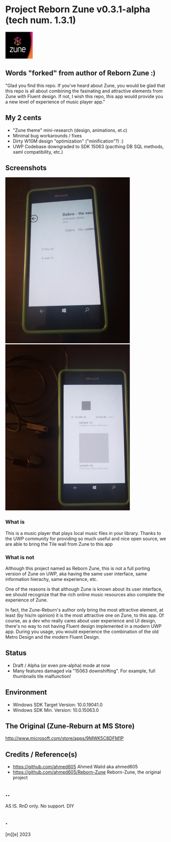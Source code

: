# Project Reborn Zune v0.3.1-alpha (tech num. 1.3.1)
![Zune Logo](Artwork/Zune-Reburn.png)

## Words "forked" from author of Reborn Zune :)
"Glad you find this repo. If you've heard about Zune, you would be glad that this repo is all about 
combining the fasinating and attractive elements from Zune with Fluent design.
If not, I wish this repo, this app would provide you a new level of experience of music player app."

## My 2 cents
- "Zune theme" mini-research (design, animations, et.c)
- Minimal bug workarounds / fixes
- Dirty W10M design "optimization" ("minification"?) :)
- UWP Codebase downgraded to SDK 15063 (pacthing DB SQL methods, xaml compatibility, etc.)

## Screenshots
![](Images/shot01.png)
![](Images/shot02.png)

### What is
This is a music player that plays local music files in your library. 
Thanks to the UWP community for providing so much useful and nice open source, 
we are able to bring the Tile wall from Zune to this app

### What is not
Although this project named as Reborn Zune, this is not a full porting version of Zune on UWP, 
aka having the same user interface, same information hierachy, same experience, etc.

One of the reasons is that although Zune is known about its user interface, 
we should recognize that the rich online music resources also complete the experience of Zune.

In fact, the Zune-Reburn's author only bring the most attractive element, 
at least (by his/m opinion) it is the most attractive one on Zune, to this app. 
Of course, as a dev who really cares about user experience and UI design, 
there's no way to not having Fluent design implemented in a modern UWP app. 
During you usage, you would experience the combination of the old Metro Design 
and the modern Fluent Design.

## Status
- Draft / Alpha (or even pre-alpha) mode at now
- Many features damaged via "15063 downshifting". For example, full thumbnails tile malfunction! 

## Environment
- Windows SDK Target Version: 10.0.19041.0
- Windows SDK Min. Version:   10.0.15063.0 

## The Original (Zune-Reburn at MS Store) 
http://www.microsoft.com/store/apps/9MWK5C8DFM1P

## Credits / Reference(s)
- https://github.com/ahmed605  Ahmed Walid aka ahmed605
- https://github.com/ahmed605/Reborn-Zune Reborn-Zune, the original project

## ..
AS IS. RnD only. No support. DIY

## .
[m][e] 2023
